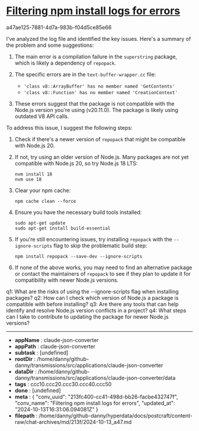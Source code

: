 # [Filtering npm install logs for errors](https://claude.ai/chat/213fc400-cc41-498d-bb26-facbe432747f)

a47ae125-7881-4d7a-983b-f04d5ce85e66

 I've analyzed the log file and identified the key issues. Here's a summary of the problem and some suggestions:

1. The main error is a compilation failure in the `superstring` package, which is likely a dependency of `repopack`.

2. The specific errors are in the `text-buffer-wrapper.cc` file:
   - `'class v8::ArrayBuffer' has no member named 'GetContents'`
   - `'class v8::Function' has no member named 'CreationContext'`

3. These errors suggest that the package is not compatible with the Node.js version you're using (v20.11.0). The package is likely using outdated V8 API calls.

To address this issue, I suggest the following steps:

1. Check if there's a newer version of `repopack` that might be compatible with Node.js 20.
   
2. If not, try using an older version of Node.js. Many packages are not yet compatible with Node.js 20, so try Node.js 18 LTS:
   ```
   nvm install 18
   nvm use 18
   ```

3. Clear your npm cache:
   ```
   npm cache clean --force
   ```

4. Ensure you have the necessary build tools installed:
   ```
   sudo apt-get update
   sudo apt-get install build-essential
   ```

5. If you're still encountering issues, try installing `repopack` with the `--ignore-scripts` flag to skip the problematic build step:
   ```
   npm install repopack --save-dev --ignore-scripts
   ```

6. If none of the above works, you may need to find an alternative package or contact the maintainers of `repopack` to see if they plan to update it for compatibility with newer Node.js versions.

q1: What are the risks of using the --ignore-scripts flag when installing packages?
q2: How can I check which version of Node.js a package is compatible with before installing?
q3: Are there any tools that can help identify and resolve Node.js version conflicts in a project?
q4: What steps can I take to contribute to updating the package for newer Node.js versions?

---

* **appName** : claude-json-converter
* **appPath** : claude-json-converter
* **subtask** : [undefined]
* **rootDir** : /home/danny/github-danny/transmissions/src/applications/claude-json-converter
* **dataDir** : /home/danny/github-danny/transmissions/src/applications/claude-json-converter/data
* **tags** : ccc10.ccc20.ccc30.ccc40.ccc50
* **done** : [undefined]
* **meta** : {
  "conv_uuid": "213fc400-cc41-498d-bb26-facbe432747f",
  "conv_name": "Filtering npm install logs for errors",
  "updated_at": "2024-10-13T16:31:06.094081Z"
}
* **filepath** : /home/danny/github-danny/hyperdata/docs/postcraft/content-raw/chat-archives/md/213f/2024-10-13_a47.md